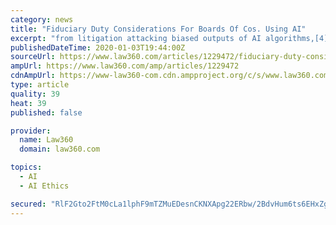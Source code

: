```yaml
---
category: news
title: "Fiduciary Duty Considerations For Boards Of Cos. Using AI"
excerpt: "from litigation attacking biased outputs of AI algorithms,[4] to a crowd-created discriminatory chat bot,[5] to protests against a newly constituted AI ethics board that was consequently disbanded.[6] Recent shareholder proposals are calling upon boards to ensure proper AI governance, such as a shareholder proposal at Google Inc. calling for ..."
publishedDateTime: 2020-01-03T19:44:00Z
sourceUrl: https://www.law360.com/articles/1229472/fiduciary-duty-considerations-for-boards-of-cos-using-ai
ampUrl: https://www.law360.com/amp/articles/1229472
cdnAmpUrl: https://www-law360-com.cdn.ampproject.org/c/s/www.law360.com/amp/articles/1229472
type: article
quality: 39
heat: 39
published: false

provider:
  name: Law360
  domain: law360.com

topics:
  - AI
  - AI Ethics

secured: "RlF2Gto2FtM0cLa1lphF9mTZMuEDesnCKNXApg22ERbw/2BdvHum6ts6EHxZgpwaQawaqiB4HfVZhCGXHNVHeYBPf1zo2LaL9qKuJqcDR0eM9yxolLL4CteNyihV1H6r286VplV1KlXAJqfdNiaDfzE/KI1rXOoEcTX8X+1Tw72eGVzfC9z1fEJ33LhMoE9WkHXk5p52zAhVU4lFmanyd/S74OX6rMNH0E/FOX+KzJddpD6EAe5nC70lKh7r0mUEDYiUYOhGOVHIWVqjHi50aw==;OJ1DNgOX53LBl2Ysow055A=="
---
```


